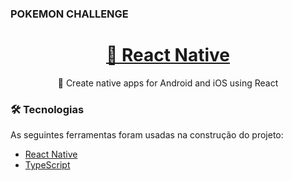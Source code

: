 ### POKEMON CHALLENGE

<h1 align="center">
    <a href="https://reactnative.dev/">🔗 React Native</a>
</h1>
<p align="center">🚀 Create native apps for Android and iOS using React</p>








### 🛠 Tecnologias

As seguintes ferramentas foram usadas na construção do projeto:

- [React Native](https://reactnative.dev/)
- [TypeScript](https://www.typescriptlang.org/)
